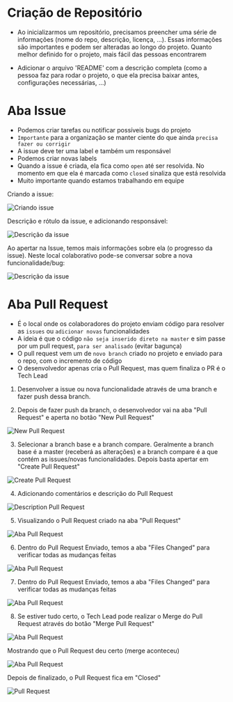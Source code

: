 # Criação de Repositório

* Ao inicializarmos um repositório, precisamos preencher uma série de informações (nome do repo, descrição, licença, ...). Essas informações são importantes e podem ser alteradas ao longo do projeto. Quanto melhor definido for o projeto, mais fácil das pessoas encontrarem

* Adicionar o arquivo 'README' com a descrição completa (como a pessoa faz para rodar o projeto, o que ela precisa baixar antes, configurações necessárias, ...)

# Aba Issue

* Podemos criar tarefas ou notificar possíveis bugs do projeto
* `Importante` para a organização se manter ciente do que ainda `precisa fazer ou corrigir`
* A issue deve ter uma label e também um responsável
* Podemos criar novas labels
* Quando a issue é criada, ela fica como `open` até ser resolvida. No momento em que ela é marcada como `closed` sinaliza que está resolvida
* Muito importante quando estamos trabalhando em equipe

Criando a issue:

![Criando issue](imagens/new_issue.png)

Descrição e rótulo da issue, e adicionando responsável:

![Descrição da issue](imagens/issue_description.png)

Ao apertar na Issue, temos mais informações sobre ela (o progresso da issue). Neste local colaborativo pode-se conversar sobre a nova funcionalidade/bug:

![Descrição da issue](imagens/issue_chat.png)

# Aba Pull Request

* É o local onde os colaboradores do projeto enviam código para resolver as `issues` ou `adicionar novas` funcionalidades
* A ideia é que o código `não seja inserido direto na master` e sim passe por um pull request, `para ser analisado` (evitar bagunça)
* O pull request vem um de `novo branch` criado no projeto e enviado para o repo, com o incremento de código
* O desenvolvedor apenas cria o Pull Request, mas quem finaliza o PR é o Tech Lead

1. Desenvolver a issue ou nova funcionalidade através de uma branch e fazer push dessa branch.

2. Depois de fazer push da branch, o desenvolvedor vai na aba "Pull Request" e aperta no botão "New Pull Request"

![New Pull Request](imagens/new_pull_request.png)

3. Selecionar a branch base e a branch compare. Geralmente a branch base é a master (receberá as alterações) e a branch compare é a que contém as issues/novas funcionalidades. Depois basta apertar em "Create Pull Request"

![Create Pull Request](imagens/create_pull_request.png)

4. Adicionando comentários e descrição do Pull Request

![Description Pull Request](imagens/description_pull_request.png)

5. Visualizando o Pull Request criado na aba "Pull Request"

![Aba Pull Request](imagens/open_p_r.png)

6. Dentro do Pull Request Enviado, temos a aba "Files Changed" para verificar todas as mudanças feitas

![Aba Pull Request](imagens/files_changes.png)

7. Dentro do Pull Request Enviado, temos a aba "Files Changed" para verificar todas as mudanças feitas

![Aba Pull Request](imagens/files_changes.png)

8. Se estiver tudo certo, o Tech Lead pode realizar o Merge do Pull Request através do botão "Merge Pull Request"

![Aba Pull Request](imagens/merge_p_r.png)

Mostrando que o Pull Request deu certo (merge aconteceu)

![Aba Pull Request](imagens/sucesso_p_r.png)

Depois de finalizado, o Pull Request fica em "Closed"

![Pull Request](imagens/closed_p_r.png)
